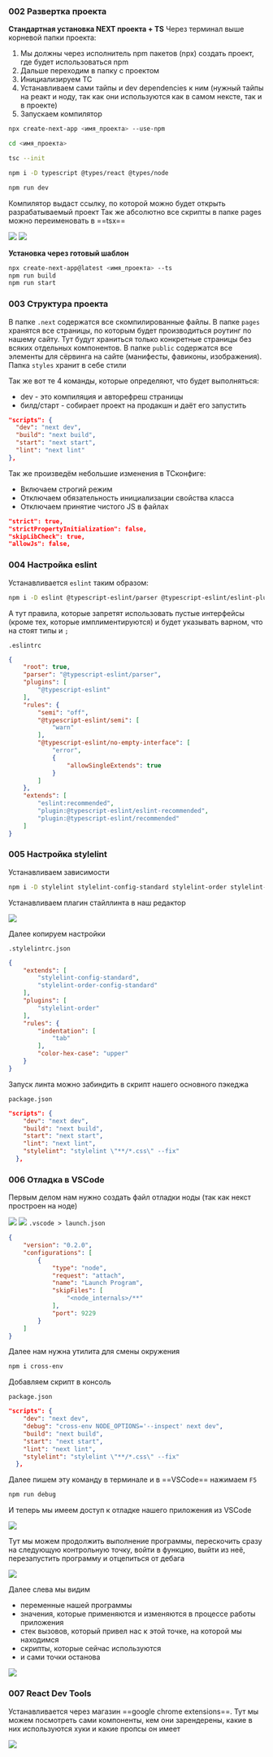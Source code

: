 ### 002 Развертка проекта

**Стандартная установка NEXT проекта + TS**
Через терминал выше корневой папки проекта:
1) Мы должны через исполнитель npm пакетов (npx) создать проект, где будет использоваться npm
2) Дальше переходим в папку с проектом
3) Инициализируем ТС
4) Устанавливаем сами тайпы и dev dependencies к ним (нужный тайпы на реакт и ноду, так как они используются как в самом нексте, так и в проекте)
5) Запускаем компилятор

```bash
npx create-next-app <имя_проекта> --use-npm

cd <имя_проекта>

tsc --init

npm i -D typescript @types/react @types/node

npm run dev
```

Компилятор выдаст ссылку, по которой можно будет открыть разрабатываемый проект
Так же абсолютно все скрипты в папке pages можно переименовать в ==tsx==

![](_png/Pasted%20image%2020221008153810.png)
![](_png/Pasted%20image%2020221008153813.png)

**Установка через готовый шаблон**

```bash
npx create-next-app@latest <имя_проекта> --ts
npm run build
npm run start
```

### 003 Структура проекта

В папке `.next` содержатся все скомпилированные файлы.
В папке `pages` хранятся все страницы, по которым будет производиться роутинг по нашему сайту. Тут будут храниться только конкретные страницы без всяких отдельных компонентов.
В папке `public` содержатся все элементы для сёрвинга на сайте (манифесты, фавиконы, изображения).
Папка `styles` хранит в себе стили

Так же вот те 4 команды, которые определяют, что будет выполняться:
- dev - это компиляция и авторефреш страницы
- билд/старт - собирает проект на продакшн и даёт его запустить
```JSON
"scripts": {  
  "dev": "next dev",  
  "build": "next build",  
  "start": "next start",  
  "lint": "next lint"  
},
```

Так же произведём небольшие изменения в ТСконфиге: 
- Включаем строгий режим
- Отключаем обязательность инициализации свойства класса
- Отключаем принятие чистого JS в файлах 

```JSON
"strict": true,
"strictPropertyInitialization": false,
"skipLibCheck": true,  
"allowJs": false,
```

### 004 Настройка eslint

Устанавливается `eslint` таким образом:

```bash
npm i -D eslint @typescript-eslint/parser @typescript-eslint/eslint-plugin
```

А тут правила, которые запретят использовать пустые интерфейсы (кроме тех, которые имплиментируются) и будет указывать варном, что на стоят типы и `;`

`.eslintrc`
```JSON
{
	"root": true,
	"parser": "@typescript-eslint/parser",
	"plugins": [
		"@typescript-eslint"
	],
	"rules": {
		"semi": "off",
		"@typescript-eslint/semi": [
			"warn"
		],
		"@typescript-eslint/no-empty-interface": [
			"error",
			{
				"allowSingleExtends": true
			}
		]
	},
	"extends": [
		"eslint:recommended",
		"plugin:@typescript-eslint/eslint-recommended",
		"plugin:@typescript-eslint/recommended"
	]
}
```

### 005 Настройка stylelint

Устанавливаем зависимости

```bash
npm i -D stylelint stylelint-config-standard stylelint-order stylelint-order-config-standard
```

Устанавливаем плагин стайллинта в наш редактор

![](_png/Pasted%20image%2020221122160312.png)

Далее копируем настройки

`.stylelintrc.json`
```JSON
{
	"extends": [
		"stylelint-config-standard",
		"stylelint-order-config-standard"
	],
	"plugins": [
		"stylelint-order"
	],
	"rules": {
		"indentation": [
			"tab"
		],
		"color-hex-case": "upper"
	}
}
```

Запуск линта можно забиндить в скрипт нашего основного пэкеджа

`package.json`
```JSON
"scripts": {
    "dev": "next dev",
    "build": "next build",
    "start": "next start",
    "lint": "next lint",
    "stylelint": "stylelint \"**/*.css\" --fix"   
  },
```

### 006 Отладка в VSCode

Первым делом нам нужно создать файл отладки ноды (так как некст простроен на ноде) 

![](_png/Pasted%20image%2020221122160735.png)
![](_png/Pasted%20image%2020221122160744.png)
`.vscode > launch.json`
```JSON
{
	"version": "0.2.0",
	"configurations": [
		{
			"type": "node",
			"request": "attach",
			"name": "Launch Program",
			"skipFiles": [
				"<node_internals>/**"
			],
			"port": 9229
		}
	]
}
```

Далее нам нужна утилита для смены окружения

```bash
npm i cross-env
```

Добавляем скрипт в консоль

`package.json`
```JSON
"scripts": {
    "dev": "next dev",
    "debug": "cross-env NODE_OPTIONS='--inspect' next dev",
    "build": "next build",
    "start": "next start",
    "lint": "next lint",
    "stylelint": "stylelint \"**/*.css\" --fix"
  },
```

Далее пишем эту команду в терминале и в ==VSCode== нажимаем `F5`

```bash
npm run debug
```

И теперь мы имеем доступ к отладке нашего приложения из VSCode

![](_png/Pasted%20image%2020221122162307.png)

Тут мы можем продолжить выполнение программы, перескочить сразу на следующую контрольную точку, войти в функцию, выйти из неё, перезапустить программу и отцепиться от дебага

![](_png/Pasted%20image%2020221122162605.png)

Далее слева мы видим 
- переменные нашей программы
- значения, которые применяются и изменяются в процессе работы приложения
- стек вызовов, который привел нас к этой точке, на которой мы находимся
- скрипты, которые сейчас используются
- и сами точки останова 

![](_png/Pasted%20image%2020221122162557.png)

### 007 React Dev Tools

Устанавливается через магазин ==google chrome extensions==. Тут мы можем посмотреть сами компоненты, кем они зарендерены, какие в них используются хуки и какие пропсы он имеет

![](_png/Pasted%20image%2020221122163603.png)